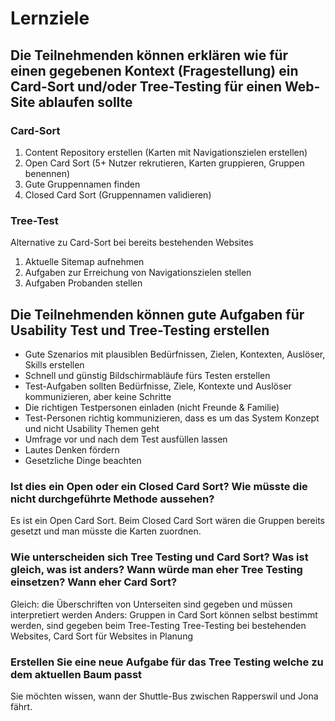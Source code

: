 # Lernziele
## Die Teilnehmenden können erklären wie für einen gegebenen Kontext (Fragestellung) ein Card-Sort und/oder Tree-Testing für einen Web-Site ablaufen sollte
### Card-Sort
1. Content Repository erstellen (Karten mit Navigationszielen erstellen)
2. Open Card Sort (5+ Nutzer rekrutieren, Karten gruppieren, Gruppen benennen)
3. Gute Gruppennamen finden
4. Closed Card Sort (Gruppennamen validieren)
### Tree-Test
Alternative zu Card-Sort bei bereits bestehenden Websites
1. Aktuelle Sitemap aufnehmen
2. Aufgaben zur Erreichung von Navigationszielen stellen
3. Aufgaben Probanden stellen
## Die Teilnehmenden können gute Aufgaben für Usability Test und Tree-Testing erstellen
- Gute Szenarios mit plausiblen Bedürfnissen, Zielen, Kontexten, Auslöser, Skills erstellen
- Schnell und günstig Bildschirmabläufe fürs Testen erstellen
- Test-Aufgaben sollten Bedürfnisse, Ziele, Kontexte und Auslöser kommunizieren, aber keine Schritte
- Die richtigen Testpersonen einladen (nicht Freunde & Familie)
- Test-Personen richtig kommunizieren, dass es um das System Konzept und nicht Usability Themen geht
- Umfrage vor und nach dem Test ausfüllen lassen
- Lautes Denken fördern
- Gesetzliche Dinge beachten
### Ist dies ein Open oder ein Closed Card Sort? Wie müsste die nicht durchgeführte Methode aussehen?
Es ist ein Open Card Sort. Beim Closed Card Sort wären die Gruppen bereits gesetzt und man müsste die Karten zuordnen.
### Wie unterscheiden sich Tree Testing und Card Sort? Was ist gleich, was ist anders? Wann würde man eher Tree Testing einsetzen? Wann eher Card Sort?
Gleich: die Überschriften von Unterseiten sind gegeben und müssen interpretiert werden
Anders: Gruppen in Card Sort können selbst bestimmt werden, sind gegeben beim Tree-Testing
Tree-Testing bei bestehenden Websites, Card Sort für Websites in Planung
### Erstellen Sie eine neue Aufgabe für das Tree Testing welche zu dem aktuellen Baum passt
Sie möchten wissen, wann der Shuttle-Bus zwischen Rapperswil und Jona fährt.